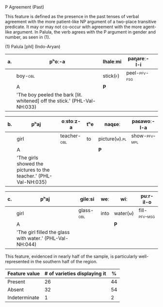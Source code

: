 P Agreement (Past)

This feature is defined as the presence in the past tenses of verbal
agreement with the more patient-like NP argument of a two-place
transitive predicate. It may or may not co-occur with agreement with the
more agent-like argument. In Palula, the verb agrees with the P argument
in gender and number, as seen in ‎(1).

(1) Palula \[phl\] (Indo-Aryan)

| a\. | pʰoː-a                                                                      | lhaleːmi                                | paɳareː-l-**i**                                                            |     |
|-----|-----------------------------------------------------------------------------|-----------------------------------------|----------------------------------------------------------------------------|-----|
|     | boy-<span class="smallcaps">obl</span>                                      | stick(<span class="smallcaps">f</span>) | peel-<span class="smallcaps">pfv</span>-<span class="smallcaps">fsg</span> |     |
|     | A                                                                           | **P**                                   |                                                                            |     |
|     | 'The boy peeled the bark \[lit. whitened\] off the stick.' (PHL-Val-NH:033) |                                         |                                                                            |     |

| b\. | pʰaj                                                             | oːstoːz-a                                  | tʰe | naqɕeː                                                                      | paɕawoː-l-**a**                             |
|-----|------------------------------------------------------------------|--------------------------------------------|-----|-----------------------------------------------------------------------------|---------------------------------------------|
|     | girl                                                             | teacher-<span class="smallcaps">obl</span> | to  | picture(<span class="smallcaps">m</span>).<span class="smallcaps">pl</span> | show-<span class="smallcaps">pfv-mpl</span> |
|     | A                                                                |                                            |     | **P**                                                                       |                                             |
|     | 'The girls showed the pictures to the teacher.' (PHL-Val-NH:035) |                                            |     |                                                                             |                                             |

| c\. | pʰaj                                                     | gileːsi                                  | weː  | wiː                                     | puːr-il-**o**                               |
|-----|----------------------------------------------------------|------------------------------------------|------|-----------------------------------------|---------------------------------------------|
|     | girl                                                     | glass-<span class="smallcaps">obl</span> | into | water(<span class="smallcaps">m</span>) | fill-<span class="smallcaps">pfv-msg</span> |
|     | A                                                        |                                          |      | **P**                                   |                                             |
|     | 'The girl filled the glass with water.' (PHL-Val-NH:044) |                                          |      |                                         |                                             |

This feature, evidenced in nearly half of the sample, is particularly
well-represented in the southern half of the region.

| Feature value | \# of varieties displaying it | \%  |
|---------------|-------------------------------|-----|
| Present       | 26                            | 44  |
| Absent        | 32                            | 54  |
| Indeterminate | 1                             | 2   |
